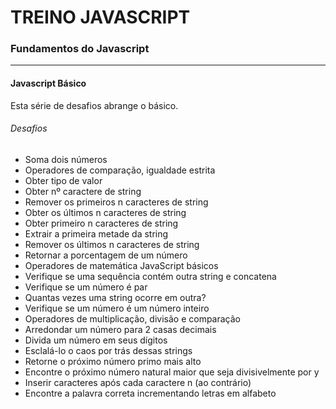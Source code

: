 # TREINO JAVASCRIPT #
### Fundamentos do Javascript ###

---

#### Javascript Básico

Esta série de desafios abrange o básico.

###### Desafios
- Soma dois números
- Operadores de comparação, igualdade estrita
- Obter tipo de valor
- Obter nº caractere de string
- Remover os primeiros n caracteres de string
- Obter os últimos n caracteres de string
- Obter primeiro n caracteres de string
- Extrair a primeira metade da string
- Remover os últimos n caracteres de string
- Retornar a porcentagem de um número
- Operadores de matemática JavaScript básicos
- Verifique se uma sequência contém outra string e concatena
- Verifique se um número é par
- Quantas vezes uma string ocorre em outra?
- Verifique se um número é um número inteiro
- Operadores de multiplicação, divisão e comparação
- Arredondar um número para 2 casas decimais
- Divida um número em seus dígitos
- Esclalá-lo o caos por trás dessas strings
- Retorne o próximo número primo mais alto
- Encontre o próximo número natural maior que seja divisivelmente por y
- Inserir caracteres após cada caractere n (ao contrário)
- Encontre a palavra correta incrementando letras em alfabeto
